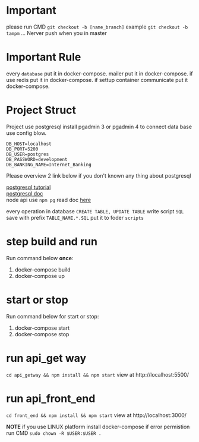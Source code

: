 # Important
please run CMD `git checkout -b [name_branch]` example `git checkout -b tampm` ... Nerver push when you in master
# Important Rule
every `database` put it in docker-compose.
mailer put it in docker-compose.
if use redis put it in docker-compose.
if settup container communicate put it docker-compose.
# Project Struct
Project use postgresql install pgadmin 3 or pgadmin 4 to connect data base use config blow.
```
DB_HOST=localhost
DB_PORT=5200
DB_USER=postgres
DB_PASSWORD=development
DB_BANKING_NAME=Internet_Banking
```
Please overview 2 link below if you don't known any thing about postgresql

[postgresql tutorial](https://www.postgresqltutorial.com/) \
[postgresql doc](https://www.postgresql.org/docs/9.1/sql-createtable.html) \
node api use `npm pg` read doc [here](https://node-postgres.com/)

every operation in database `CREATE TABLE, UPDATE TABLE` write script `SQL` save with prefix `TABLE_NAME.*.SQL` put it to foder `scripts`

# step build and run
Run command below **once**:
1.    docker-compose build
2.    docker-compose up
# start or stop
Run command below for start or stop:
1.    docker-compose start
2.    docker-compose stop

# run api_get way
`cd api_getway && npm install && npm start`
view at http://localhost:5500/
# run api_front_end
`cd front_end && npm install && npm start`
view at http://localhost:3000/

**NOTE** if you use LINUX platform install docker-compose if error permistion run CMD `sudo chown -R $USER:$USER .`